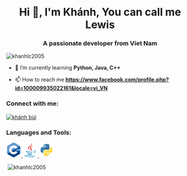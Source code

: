 <h1 align="center">Hi 👋, I'm Khánh, You can call me Lewis</h1>
<h3 align="center">A passionate developer from Viet Nam</h3>

<p align="left"> <img src="https://komarev.com/ghpvc/?username=khanhlc2005&label=Profile%20views&color=0e75b6&style=flat" alt="khanhlc2005" /> </p>

- 🌱 I’m currently learning **Python, Java, C++**

- 📫 How to reach me **https://www.facebook.com/profile.php?id=100009935022161&locale=vi_VN**

<h3 align="left">Connect with me:</h3>
<p align="left">
<a href="https://fb.com/khánh bùi" target="blank"><img align="center" src="https://raw.githubusercontent.com/rahuldkjain/github-profile-readme-generator/master/src/images/icons/Social/facebook.svg" alt="khánh bùi" height="30" width="40" /></a>
</p>

<h3 align="left">Languages and Tools:</h3>
<p align="left"> <a href="https://www.w3schools.com/cpp/" target="_blank" rel="noreferrer"> <img src="https://raw.githubusercontent.com/devicons/devicon/master/icons/cplusplus/cplusplus-original.svg" alt="cplusplus" width="40" height="40"/> </a> <a href="https://www.java.com" target="_blank" rel="noreferrer"> <img src="https://raw.githubusercontent.com/devicons/devicon/master/icons/java/java-original.svg" alt="java" width="40" height="40"/> </a> <a href="https://www.python.org" target="_blank" rel="noreferrer"> <img src="https://raw.githubusercontent.com/devicons/devicon/master/icons/python/python-original.svg" alt="python" width="40" height="40"/> </a> </p>

<p>&nbsp;<img align="center" src="https://github-readme-stats.vercel.app/api?username=khanhlc2005&show_icons=true&locale=en" alt="khanhlc2005" /></p>

